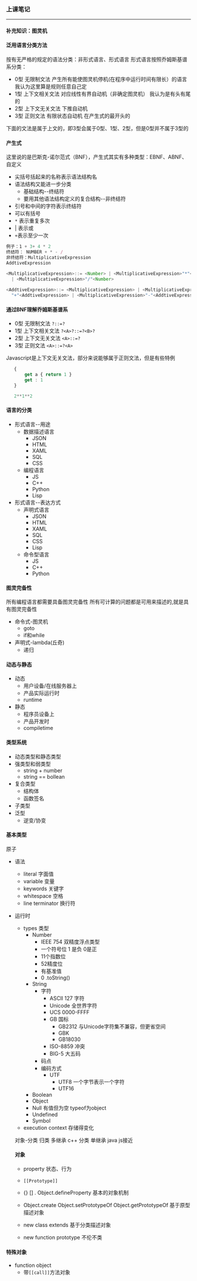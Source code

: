 
### 上课笔记
---
#### 补充知识：图灵机


#### 泛用语言分类方法
按有无严格的规定的语法分类：非形式语言、形式语言
形式语言按照乔姆斯基谱系分类：
 + 0型 无限制文法 产生所有能使图灵机停机(在程序中运行时间有限长）的语言 我认为这里算是规则任意自己定
 + 1型 上下文相关文法 对应线性有界自动机（非确定图灵机） 我认为是有头有尾的
 + 2型 上下文无关文法  下推自动机 
 + 3型 正则文法 有限状态自动机 在产生式的最开头的


 下面的文法是属于上文的，即3型会属于0型、1型、2型，但是0型并不属于3型的

 #### 产生式
 这里说的是巴斯克-诺尔范式（BNF），产生式其实有多种类型：EBNF、ABNF、自定义
 + 尖括号括起来的名称表示语法结构名
 + 语法结构又能进一步分类
    + 基础结构--终结符
    + 要用其他语法结构定义的复合结构--非终结符
+ 引号和中间的字符表示终结符
+ 可以有括号
+ `*` 表示重复多次
+ | 表示或
+ `+`表示至少一次

```javascript
例子：1 + 3+ 4 * 2
终结符： NUMBER + * - /
非终结符：MultiplicativeExpression
AddtiveExpression

<MultiplicativeExpression>::= <Number> | <MultiplicativeExpression>"*"<Number> 
  | <MultiplicativeExpression>"/"<Number>
    
<AddtiveExpression>::= <MultiplicativeExpression> | <MultiplicativeExpression>
  "+"<AddtiveExpression> | <MultiplicativeExpression>"-"<AddtiveExpression> 
```

#### 通过BNF理解乔姆斯基谱系
 + 0型 无限制文法 `?::=?`
 + 1型 上下文相关文法 `?<A>?::=?<B>?`
 + 2型 上下文无关文法  `<A>::=?`
 + 3型 正则文法 `<A>::=?<A>`

 Javascript是上下文无关文法，部分来说能够属于正则文法，但是有些特例
 ```javascript
    {
        get a { return 1 }
        get : 1
    }

    2**1**2
 ```

 #### 语言的分类
 + 形式语言--用途
    + 数据描述语言
      + JSON
      + HTML
      + XAML
      + SQL
      + CSS
    + 编程语言
      + JS
      + C++
      + Python
      + Lisp
+ 形式语言--表达方式
  + 声明式语言
     + JSON
      + HTML
      + XAML
      + SQL
      + CSS
      + Lisp
  + 命令型语言
      + JS
      + C++
      + Python

#### 图灵完备性
所有编程语言都需要具备图灵完备性
所有可计算的问题都是可用来描述的,就是具有图灵完备性

+ 命令式-图灵机
  + goto
  + if和while
+ 声明式-lambda(丘奇)
  + 递归

#### 动态与静态
+ 动态
  + 用户设备/在线服务器上
  + 产品实际运行时
  + runtime
+ 静态
  + 程序员设备上
  + 产品开发时
  + compiletime

#### 类型系统
+ 动态类型和静态类型
+ 强类型和弱类型
  + string  + number
  + string == bollean
+ 复合类型
  + 结构体
  + 函数签名
+ 子类型
+ 泛型
  + 逆变/协变

#### 基本类型
原子
+ 语法
  + literal 字面值
  + variable 变量
  + keywords 关键字
  + whitespace 空格
  + line terminator 换行符

+ 运行时
  + types 类型
    + Number
      + IEEE 754  双精度浮点类型
      + 一个符号位 1 是负 0是正
      + 11个指数位
      + 52精度位 
      + 有基准值
      + 0 .toString()
    + String
      + 字符
         + ASCII 127 字符 
        + Unicode 全世界字符
        + UCS 0000-FFFF
        + GB 国标
          + GB2312 与Unicode字符集不兼容，但更省空间
          + GBK
          + GB18030
        + ISO-8859 冲突
        + BIG-5 大五码
      + 码点
      + 编码方式
        + UTF
          + UTF8 一个字节表示一个字符
          + UTF16
    + Boolean
    + Object
    + Null 有值但为空 typeof为object
    + Undefined
    + Symbol
  + execution context 存储得变化

  对象-分类
  归类 多继承 c++
  分类 单继承 java js接近


  #### 对象
  + property 状态、行为
  + `[[Prototype]]` 

   + {} [] . Object.defineProperty 基本的对象机制
   + Object.create Object.setPrototypeOf Object.getPrototypeOf 基于原型描述对象
   + new class extends 基于分类描述对象
   + new function prototype 不伦不类

#### 特殊对象
+ function object
  + 带`[[call]]`方法对象 